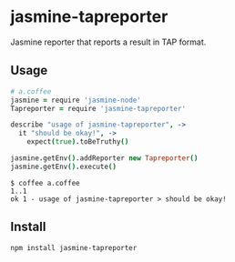 # jasmine-tapreporter

Jasmine reporter that reports a result in TAP format.

## Usage

```coffeescript
# a.coffee
jasmine = require 'jasmine-node'
Tapreporter = require 'jasmine-tapreporter'

describe "usage of jasmine-tapreporter", ->
  it "should be okay!", ->
    expect(true).toBeTruthy()

jasmine.getEnv().addReporter new Tapreporter()
jasmine.getEnv().execute()
```

```
$ coffee a.coffee
1..1
ok 1 - usage of jasmine-tapreporter > should be okay!
```

## Install

```
npm install jasmine-tapreporter
```
